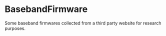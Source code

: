 # BasebandFirmware
Some baseband firmwares collected from a third party website for research purposes.
